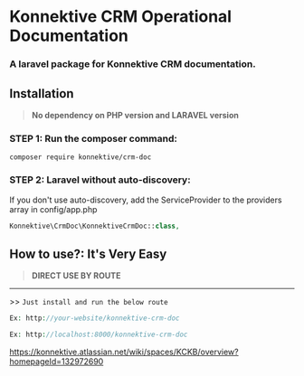 # Konnektive CRM Operational Documentation

### A laravel package for Konnektive CRM documentation.

## Installation

> **No dependency on PHP version and LARAVEL version**

### STEP 1: Run the composer command:

```shell
composer require konnektive/crm-doc
```

### STEP 2: Laravel without auto-discovery:

If you don't use auto-discovery, add the ServiceProvider to the providers array in config/app.php

```php
Konnektive\CrmDoc\KonnektiveCrmDoc::class,
```

## How to use?: It's Very Easy

> **DIRECT USE BY ROUTE**
---
<dl>
  <dt>>> <code>Just install and run the below route </span></code></dt>
</dl>

```php
Ex: http://your-website/konnektive-crm-doc

Ex: http://localhost:8000/konnektive-crm-doc
```


<a href="https://konnektive.atlassian.net/wiki/spaces/KCKB/overview?homepageId=132972690">https://konnektive.atlassian.net/wiki/spaces/KCKB/overview?homepageId=132972690</a>

